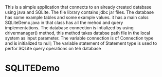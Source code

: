 This is a simple application that connects to an already created database using java and SQLite.
The file library contains jdbc jar files.
The database has some example tables and some example values.
it has a main calss SQLiteDemo.java in that class has all the mehod and query implementations.
The database connection is intialized by using drivermanager() method, this method  takes databse path file in the local system as input parameter. 
The variable connection is of Connection type and is initialized to null;
The variable statement of Statement type is used to perfor SQLite query operations on teh database
# SQLITEDemo
